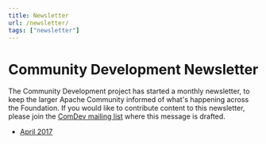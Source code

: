 ```yaml
---
title: Newsletter
url: /newsletter/
tags: ["newsletter"]
---
```


# Community Development Newsletter

The Community Development project has started a monthly newsletter, to
keep the larger Apache Community informed of what's happening across the
Foundation. If you would like to contribute content to this newsletter,
please join the [ComDev mailing
list](https://lists.apache.org/list.html?dev@community.apache.org)
where this message is drafted.

* [April 2017](2017-04)

